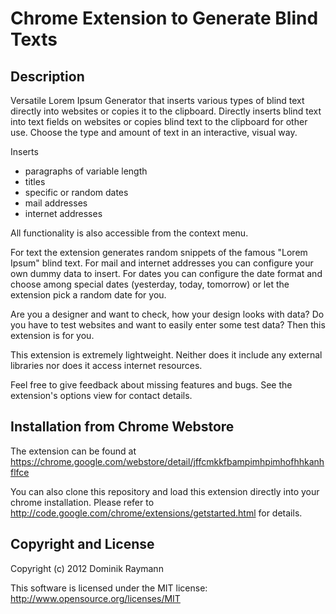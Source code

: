 Chrome Extension to Generate Blind Texts
========================================
Description
-----------
Versatile Lorem Ipsum Generator that inserts various types of blind text directly into websites or copies it to the clipboard.
Directly inserts blind text into text fields on websites or copies blind text to the clipboard for other use. Choose the type and amount of text in an interactive, visual way.

Inserts
* paragraphs of variable length
* titles
* specific or random dates
* mail addresses
* internet addresses

All functionality is also accessible from the context menu.

For text the extension generates random snippets of the famous "Lorem Ipsum" blind text. For mail and internet addresses you can configure your own dummy data to insert. For dates you can configure the date format and choose among special dates (yesterday, today, tomorrow) or let the extension pick a random date for you.

Are you a designer and want to check, how your design looks with data? Do you have to test websites and want to easily enter some test data? Then this extension is for you.

This extension is extremely lightweight. Neither does it include any external libraries nor does it access internet resources.

Feel free to give feedback about missing features and bugs. See the extension's options view for contact details.

Installation from Chrome Webstore
---------------------------------
The extension can be found at https://chrome.google.com/webstore/detail/jffcmkkfbampimhpimhofhhkanhflfce

You can also clone this repository and load this extension directly into your chrome installation. Please refer to http://code.google.com/chrome/extensions/getstarted.html for details.

Copyright and License
---------------------
Copyright (c) 2012 Dominik Raymann

This software is licensed under the MIT license: http://www.opensource.org/licenses/MIT